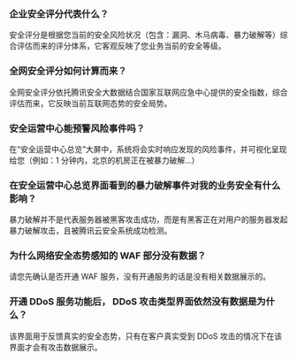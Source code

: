 ### 企业安全评分代表什么？
安全评分是根据您当前的安全风险状况（包含：漏洞、木马病毒、暴力破解等）综合评估而来的评分体系，它客观反映了您业务当前的安全等级。

### 全网安全评分如何计算而来？
全网安全评分依托腾讯安全大数据结合国家互联网应急中心提供的安全指数，综合评估而来，它反映当前互联网态势的安全局势。

### 安全运营中心能预警风险事件吗？
在“安全运营中心总览”大屏中，系统将会实时响应发现的风险事件，并可视化呈现给您（例如：1 分钟内，北京的机房正在被暴力破解...）

### 在安全运营中心总览界面看到的暴力破解事件对我的业务安全有什么影响？
暴力破解并不是代表服务器被黑客攻击成功，而是有黑客正在对用户的服务器发起暴力破解攻击，且被腾讯云安全系统成功检测。

### 为什么网络安全态势感知的 WAF 部分没有数据？
请您先确认是否开通 WAF 服务，没有开通服务的话是没有相关数据展示的。

### 开通 DDoS 服务功能后， DDoS 攻击类型界面依然没有数据是为什么？
该界面用于反馈真实的安全态势，只有在客户真实受到 DDoS 攻击的情况下在该界面才会有攻击数据展示。
